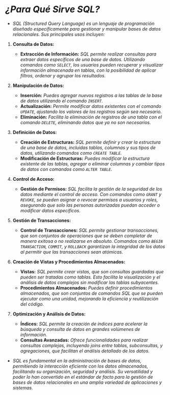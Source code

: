 <!-- Autor: Daniel Benjamin Perez Morales -->
<!-- GitHub: https://github.com/D4nitrix13 -->
<!-- GitLab: https://gitlab.com/D4nitrix13 -->
<!-- Correo electrónico: danielperezdev@proton.me -->

# ***¿Para Qué Sirve SQL?***

- *SQL (Structured Query Language) es un lenguaje de programación diseñado específicamente para gestionar y manipular bases de datos relacionales. Sus principales usos incluyen:*

1. **Consulta de Datos:**
   - **Extracción de Información:** *SQL permite realizar consultas para extraer datos específicos de una base de datos. Utilizando comandos como `SELECT`, los usuarios pueden recuperar y visualizar información almacenada en tablas, con la posibilidad de aplicar filtros, ordenar y agrupar los resultados.*

2. **Manipulación de Datos:**
   - **Inserción:** *Puedes agregar nuevos registros a las tablas de la base de datos utilizando el comando `INSERT`.*
   - **Actualización:** *Permite modificar datos existentes con el comando `UPDATE`, ajustando los valores de los registros según sea necesario.*
   - **Eliminación:** *Facilita la eliminación de registros de una tabla con el comando `DELETE`, eliminando datos que ya no son necesarios.*

3. **Definición de Datos:**
   - **Creación de Estructuras:** *SQL permite definir y crear la estructura de una base de datos, incluidas tablas, columnas y sus tipos de datos, utilizando comandos como `CREATE TABLE`.*
   - **Modificación de Estructuras:** *Puedes modificar la estructura existente de las tablas, agregar o eliminar columnas y cambiar tipos de datos con comandos como `ALTER TABLE`.*

4. **Control de Acceso:**
   - **Gestión de Permisos:** *SQL facilita la gestión de la seguridad de los datos mediante el control de acceso. Con comandos como `GRANT` y `REVOKE`, se pueden asignar o revocar permisos a usuarios y roles, asegurando que solo las personas autorizadas puedan acceder o modificar datos específicos.*

5. **Gestión de Transacciones:**
   - **Control de Transacciones:** *SQL permite gestionar transacciones, que son conjuntos de operaciones que se deben completar de manera exitosa o no realizarse en absoluto. Comandos como `BEGIN TRANSACTION`, `COMMIT`, y `ROLLBACK` garantizan la integridad de los datos al permitir que las transacciones sean atómicas.*

6. **Creación de Vistas y Procedimientos Almacenados:**
   - **Vistas:** *SQL permite crear vistas, que son consultas guardadas que pueden ser tratadas como tablas. Esto facilita la visualización y el análisis de datos complejos sin modificar las tablas subyacentes.*
   - **Procedimientos Almacenados:** *Puedes definir procedimientos almacenados, que son conjuntos de comandos SQL que se pueden ejecutar como una unidad, mejorando la eficiencia y reutilización del código.*

7. **Optimización y Análisis de Datos:**
   - **Índices:** *SQL permite la creación de índices para acelerar la búsqueda y consulta de datos en grandes volúmenes de información.*
   - **Consultas Avanzadas:** *Ofrece funcionalidades para realizar consultas complejas, incluyendo joins entre tablas, subconsultas, y agregaciones, que facilitan el análisis detallado de los datos.*

- *SQL es fundamental en la administración de bases de datos, permitiendo la interacción eficiente con los datos almacenados, facilitando su organización, seguridad y análisis. Su versatilidad y poder lo han convertido en el estándar de facto para la gestión de bases de datos relacionales en una amplia variedad de aplicaciones y sistemas.*
